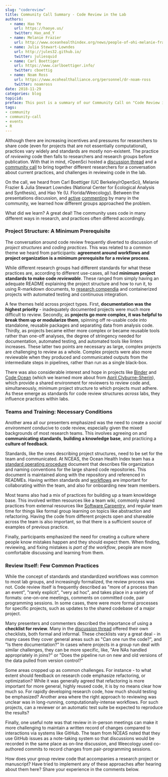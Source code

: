 ```yaml
---
slug: "codereview"
title: Community Call Summary - Code Review in the Lab
authors:
  - name: Hao Ye
    url: https://haoye.us/
    twitter: Hao_and_Y
  - name: Melanie Frazier
    url: http://www.oceanhealthindex.org/news/people-of-ohi-melanie-frazier
  - name: Julia Stewart-Lowndes
    url: http://jules32.github.io/
    twitter: juliesquid
  - name: Carl Boettiger
    url: https://www.carlboettiger.info/
    twitter: cboettig
  - name: Noam Ross
    url: https://www.ecohealthalliance.org/personnel/dr-noam-ross
    twitter: noamross
date: 2018-11-29
categories: blog
topicid:
preface: This post is a summary of our Community Call on "Code Review in the Lab, or ... How do you review code that accompanies a research project or paper?" held October 16, 2018
tags:
- community
- community-call
- events
- R
---
```


Although there are increasing incentives and pressures for researchers to share code (even for projects that are not essentially computational), practices vary widely and standards are mostly non-existent.  The practice of _reviewing_ code then falls to researchers and research groups before publication. With that in mind, rOpenSci hosted a [discussion thread](https://discuss.ropensci.org/t/how-do-you-review-code-that-accompanies-a-research-project-or-paper-help-ropensci-plan-a-community-call) and a [community call](http://communitycalls.ropensci.org/#2018-10-16) to bring together different researchers for a conversation about current practices, and challenges in reviewing code in the lab.

On the call, we heard from Carl Boettiger (UC Berkeley/rOpenSci), Melanie Frazier & Julia Stewart Lowndes (National Center for Ecological Analysis and Synthesis), and Hao Ye (U. Florida/Weecology). Between the presentations discussion, and [active](https://docs.google.com/document/d/1LfyhgsbVgLWgWPhS0nbaBIZSFjireEBBSYL4PmhUJis/edit?usp=sharing) [commenting](https://discuss.ropensci.org/t/how-do-you-review-code-that-accompanies-a-research-project-or-paper-help-ropensci-plan-a-community-call/1321/29) by many in the community, we learned how different groups approached the problem.

What did we learn?  A great deal! The community uses code in many different ways in research, and practices often differed accordingly.  

### Project Structure: A Minimum Prerequisite

The conversation around code review frequently diverted to discussion of _project structures_ and _coding practices_. This was related to a common theme we heard from participants:  **agreement around workflows and project organization is a minimum prerequisite for a review process**.  

While different research groups had different standards for what these practices are, according to different use-cases, all had **minimum project standards to make code _reviewable_**.  These ranged from simply having an adequate README explaining the project structure and how to run it, to using R-markdown documents, to [research compendia](https://github.com/ropensci/rrrpkg) and containerized projects with automated testing and continuous integration.

A few themes held across project types.  First, **documentation was the highest priority** - inadequately documented projects were much more difficult to review. Secondly, as **projects go more complex, it was helpful to break them up or modularize them**, spinning off re-usable code into standalone, reusable packages and separating data from analysis code. Thirdly, as projects became either more complex or became reusable tools rather than one-off analyses, the degree of stringency needed for documentation, automated testing, and automated tools like linters increases. These latter two points are necessary as large, complex projects are challenging to review as a whole. Complex projects were also more reviewable when they produced and communicated outputs from the intermediate steps in pipelines, rather than run as a single black-box.

There was also considerable interest and hope in projects like [Binder](https://mybinder.org/) and [Code Ocean](https://codeocean.com/) (which we learned more about from [April Clyburne-Sherin](https://discuss.ropensci.org/t/how-do-you-review-code-that-accompanies-a-research-project-or-paper-help-ropensci-plan-a-community-call/1321/46)), which provide a shared environment for reviewers to review code and, simultaneously, minimum project structure to which projects must adhere. As these emerge as standards for code review structures _across_ labs, they influence practices within labs.

### Teams and Training: Necessary Conditions

Another area all our presenters emphasized was the need to create a _social environment_ conducive to code review, especially given the mixed backgrounds of most research teams.  This involves agreeing on and **communicating standards**, **building a knowledge base**, and practicing a **culture of feedback**.

Standards, like the ones describing project structures, need to be set for the team and communicated. At NCEAS, the Ocean Health Index team has a [standard operating procedure](https://github.com/OHI-Science/ohiprep/blob/master/src/dataOrganization_SOP.md) document that describes file organization and naming conventions for the large shared code repositories.  This document is maintained along with the repository and referenced in READMEs. Having written standards and [workflows](https://www.nature.com/articles/s41559-017-0160) are important for collaborating within the team, and also for onboarding new team members.

Most teams also had a mix of practices for building up a team knowldege base.  This involved written resources like a team wiki, commonly shared practices from external resources like [Software Carpentry](https://carpentries.org/), and regular team time for things like formal group learning on topics like abstraction and refactoring.  Having the code from different projects open and shareable across the team is also important, so that there is a sufficient source of examples of previous practice.

Finally, participants emphasized the need for creating a culture where people know mistakes happen and they should expect them. When finding, reviewing, and fixing mistakes is _part of the workflow_, people are more comfortable discussing and learning from them.

### Review Itself: Few Common Practices

While the concept of standards and standardized workflows was common to most lab groups, and increasingly formalized, the review process was not.  Code review itself is frequently described as "more of a process than an event", "rarely explicit", "very ad hoc", and takes place in a variety of formats: one-on-one meetings, comments on committed code, pair programming sessions.  In some cases, there were more formal processes for specific projects, such as updates to the shared codebase of a major project.

Many presenters and commenters described the importance of using a **checklist for review**. Many in the [discussion thread](https://discuss.ropensci.org/t/how-do-you-review-code-that-accompanies-a-research-project-or-paper-help-ropensci-plan-a-community-call/1321) offered their own checklists, both formal and informal.  These checklists vary a great deal - in many cases they cover general areas such as "Can one run the code?", and "Is there documentation?" In cases where projects in a group run deal with similar challenges, they can be more specific, like, "Are NAs handled appropriately in joins?" or "Does the pipeline run on new and old versions of the data pulled from version control?"

Some areas cropped up as common challenges. For instance - to what extent should feedback on research code emphasize refactoring, or optimization?  While it was generally agreed that refactoring is more important for more general, highly reused code, it is by no means clear how much so. For rapidly developing research code, how much should testing be emphasized? Another area where the right approach to reviewing was unclear was in long-running, computationally-intense workflows. For such projects, can a reviewer or an automatic test suite be expected to reproduce the results?

Finally, one useful note was that review in in-person meetings can make it more challenging to maintain a written record of changes compared to interactions via systems like GitHub. The team from NCEAS noted that they use GitHub issues as a note-taking system so that discussions would be recorded in the same place as on-line discussion, and Weecology used co-authored commits to record changes from pair-programming sessions.

How does your group review code that accompanies a research project or manuscript? Have tried to implement any of these approaches after hearing about them here? Share your experience in the comments below.
